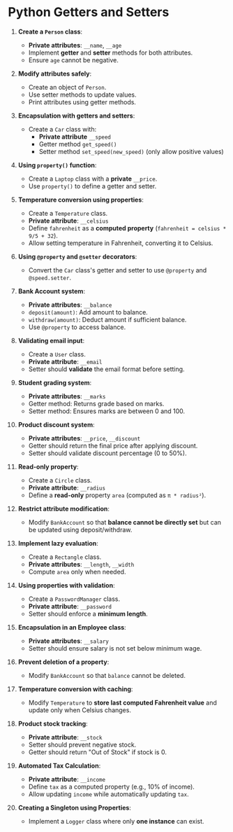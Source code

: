 # Python Getters and Setters

1. **Create a `Person` class**:
   - **Private attributes**: `__name`, `__age`
   - Implement **getter** and **setter** methods for both attributes.
   - Ensure `age` cannot be negative.

2. **Modify attributes safely**:
   - Create an object of `Person`.
   - Use setter methods to update values.
   - Print attributes using getter methods.

3. **Encapsulation with getters and setters**:
   - Create a `Car` class with:
     - **Private attribute** `__speed`
     - Getter method `get_speed()`
     - Setter method `set_speed(new_speed)` (only allow positive values)

4. **Using `property()` function**:
   - Create a `Laptop` class with a **private** `__price`.
   - Use `property()` to define a getter and setter.

5. **Temperature conversion using properties**:
   - Create a `Temperature` class.
   - **Private attribute**: `__celsius`
   - Define `fahrenheit` as a **computed property** (`fahrenheit = celsius * 9/5 + 32`).
   - Allow setting temperature in Fahrenheit, converting it to Celsius.

6. **Using `@property` and `@setter` decorators**:
   - Convert the `Car` class's getter and setter to use `@property` and `@speed.setter`.

7. **Bank Account system**:
   - **Private attributes**: `__balance`
   - `deposit(amount)`: Add amount to balance.
   - `withdraw(amount)`: Deduct amount if sufficient balance.
   - Use `@property` to access balance.

8. **Validating email input**:
   - Create a `User` class.
   - **Private attribute**: `__email`
   - Setter should **validate** the email format before setting.

9. **Student grading system**:
   - **Private attributes**: `__marks`
   - Getter method: Returns grade based on marks.
   - Setter method: Ensures marks are between 0 and 100.

10. **Product discount system**:
    - **Private attributes**: `__price`, `__discount`
    - Getter should return the final price after applying discount.
    - Setter should validate discount percentage (0 to 50%).

11. **Read-only property**:
    - Create a `Circle` class.
    - **Private attribute**: `__radius`
    - Define a **read-only** property `area` (computed as `π * radius²`).

12. **Restrict attribute modification**:
    - Modify `BankAccount` so that **balance cannot be directly set** but can be updated using deposit/withdraw.

13. **Implement lazy evaluation**:
    - Create a `Rectangle` class.
    - **Private attributes**: `__length`, `__width`
    - Compute `area` only when needed.

14. **Using properties with validation**:
    - Create a `PasswordManager` class.
    - **Private attribute**: `__password`
    - Setter should enforce a **minimum length**.

15. **Encapsulation in an Employee class**:
    - **Private attributes**: `__salary`
    - Setter should ensure salary is not set below minimum wage.

16. **Prevent deletion of a property**:
    - Modify `BankAccount` so that `balance` cannot be deleted.

17. **Temperature conversion with caching**:
    - Modify `Temperature` to **store last computed Fahrenheit value** and update only when Celsius changes.

18. **Product stock tracking**:
    - **Private attribute**: `__stock`
    - Setter should prevent negative stock.
    - Getter should return "Out of Stock" if stock is 0.

19. **Automated Tax Calculation**:
    - **Private attribute**: `__income`
    - Define `tax` as a computed property (e.g., 10% of income).
    - Allow updating `income` while automatically updating `tax`.

20. **Creating a Singleton using Properties**:
    - Implement a `Logger` class where only **one instance** can exist.
